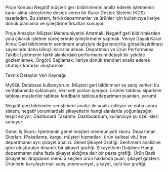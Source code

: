 Proje Konusu
Negatif müşteri geri bildirimlerini analiz ederek işletmenin karar alma süreçlerine destek veren bir Karar Destek Sistemi (KDS) tasarladım. Bu sistem, farklı departmanlar ve ürünler için kullanıcıya ileriye dönük planlama ve iyileştirme fırsatları sunuyor.

Proje Amaçları
Müşteri Memnuniyetini Artırmak: Negatif geri bildirimlerden yola çıkarak işletme süreçlerinde iyileştirmeler yapmak.
Veriye Dayalı Karar Alma: Geri bildirimlerin sentiment analiziyle değerlendirilip görselleştirilmesi sayesinde daha bilinçli kararlar almak.
Departman ve Ürün Performansı Takibi: İşletmenin farklı alanlardaki performansını detaylı bir şekilde gözlemlemek.
Öngörü Sağlamak: İleriye dönük trendleri analiz ederek stratejik kararlar oluşturmak.


Teknik Detaylar
Veri Kaynağı:

MySQL Database kullanıyorum. Müşteri geri bildirimleri ve satış verileri bu veritabanında saklanıyor.
Veri seti şunları içeriyor:
ürünler tablosu
siparisler tablosu
musteriler tablosu
feedback tablosu(departman puanları, yorum)

Negatif geri bildirimler senstiment analizi ile analiz ediliyor ve daha sonra sistem,  negatif yorumlardaki şikayetlerin hangi alanlarda yoğunlaştığını tespit ediyor.
Dashboard Tasarımı:
Dashboardum, kullanıcıya şu özellikleri sunuyor:

Genel İş Skoru: İşletmenin genel müşteri memnuniyeti skoru.
Departman Skorları: (Paketleme, kargo, müşteri hizmetleri, ürün kalitesi vb.) her departmanın ayrı şikayet analizi.
Genel Şikayet Grafiği: Sentiment analizine göre oluşturulan dinamik bir şikayet grafiği.
Şikayetlerin Dağılımı: Hangi departmanın daha fazla şikayet aldığına dair bir pasta grafiği.
Ürün Bazlı Şikayetler: dropdown menülü seçilen ürün hakkında puan, şikayet gösterir. 
Ürünlerin karşılaştırmalı satış ,memnuniyet, şikayet, üçlü bar grafiği.

